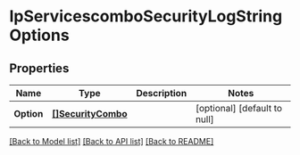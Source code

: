 # IpServicescomboSecurityLogStringOptions

## Properties
Name | Type | Description | Notes
------------ | ------------- | ------------- | -------------
**Option** | [**[]SecurityCombo**](SecurityCombo.md) |  | [optional] [default to null]

[[Back to Model list]](../README.md#documentation-for-models) [[Back to API list]](../README.md#documentation-for-api-endpoints) [[Back to README]](../README.md)

